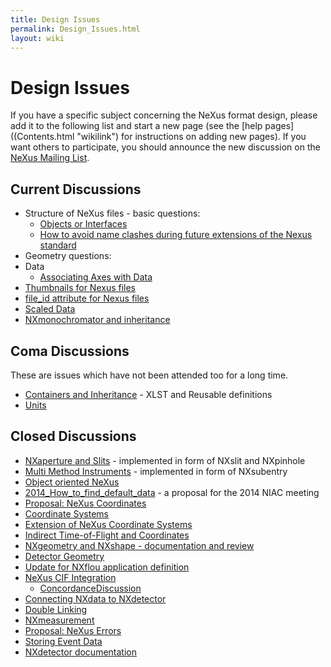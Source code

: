 ```yaml
---
title: Design Issues
permalink: Design_Issues.html
layout: wiki
---
```

Design Issues
=============

If you have a specific subject concerning the NeXus format design,
please add it to the following list and start a new page (see the [help
pages]((Contents.html "wikilink") for instructions on adding new pages).
If you want others to participate, you should announce the new
discussion on the [NeXus Mailing
List](http://lists.nexusformat.org/mailman/listinfo/nexus).

Current Discussions
-------------------

-   Structure of NeXus files - basic questions:
    -   [Objects or Interfaces](Objects_or_Interfaces.html "wikilink")
    -   [How to avoid name clashes during future extensions of the Nexus
        standard](How_to_avoid_name_clashes_during_future_extensions_of_the_Nexus_standard.html "wikilink")
-   Geometry questions:
-   Data
    -   [Associating Axes with
        Data](Associating_Axes_with_Data.html "wikilink")
-   [Thumbnails for Nexus files](Thumbnails_for_Nexus_files.html "wikilink")
-   [file\_id attribute for Nexus
    files](file_id_attribute_for_Nexus_files.html "wikilink")
-   [Scaled Data](Scaled_Data.html "wikilink")
-   [NXmonochromator and
    inheritance](NXmonochromator_and_inheritance.html "wikilink")

Coma Discussions
----------------

These are issues which have not been attended too for a long time.

-   [Containers and
    Inheritance](Containers_and_Inheritance.html "wikilink") - XLST and
    Reusable definitions
-   [Units](Units.html "wikilink")

Closed Discussions
------------------

-   [NXaperture and Slits](NXaperture_and_Slits.html "wikilink") -
    implemented in form of NXslit and NXpinhole
-   [Multi Method Instruments](Multi_Method_Instruments.html "wikilink") -
    implemented in form of NXsubentry
-   [Object oriented NeXus](OO-NeXus.html "wikilink")
-   [2014\_How\_to\_find\_default\_data](2014_How_to_find_default_data.html "wikilink") -
    a proposal for the 2014 NIAC meeting
-   [Proposal: NeXus
    Coordinates](Proposal_NeXus_Coordinates.html "wikilink")
-   [Coordinate Systems](Coordinate_Systems.html "wikilink")
-   [Extension of NeXus Coordinate
    Systems](Extension_of_NeXus_Coordinate_Systems.html "wikilink")
-   [Indirect Time-of-Flight and
    Coordinates](Indirect_Time-of-Flight_and_Coordinates.html "wikilink")
-   [NXgeometry and NXshape - documentation and
    review](NXgeometry_and_NXshape_-_documentation_and_review.html "wikilink")
-   [Detector Geometry](Detector_Geometry.html "wikilink")
-   [Update for NXflou application
    definition](Update_for_NXflou_application_definition.html "wikilink")
-   [NeXus CIF Integration](NeXus_CIF_Integration.html "wikilink")
    -   [ConcordanceDiscussion](ConcordanceDiscussion.html "wikilink")
-   [Connecting NXdata to
    NXdetector](Connecting_NXdata_to_NXdetector.html "wikilink")
-   [Double Linking](Double_Linking.html "wikilink")
-   [NXmeasurement](NXmeasurement.html "wikilink")
-   [Proposal: NeXus Errors](Proposal:_NeXus_Errors.html "wikilink")
-   [Storing Event Data](Storing_Event_Data.html "wikilink")
-   [NXdetector documentation](NXdetector_documentation.html "wikilink")

